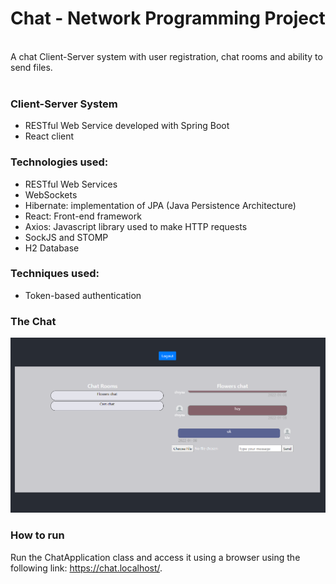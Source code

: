 # Chat - Network Programming Project

<br>
A chat Client-Server system with user registration, chat rooms and ability to send files.
<br>
<br>

### Client-Server System
* RESTful Web Service developed with Spring Boot
* React client

### Technologies used:
* RESTful Web Services
* WebSockets
* Hibernate: implementation of JPA (Java Persistence Architecture)
* React: Front-end framework
* Axios: Javascript library used to make HTTP requests
* SockJS and STOMP
* H2 Database

### Techniques used:
* Token-based authentication

### The Chat
![chat](./images/chat.PNG)

### How to run 
Run the ChatApplication class and access it using a browser using the following link: https://chat.localhost/.
